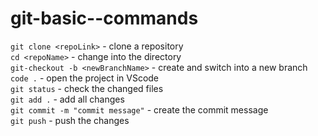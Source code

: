 # git-basic--commands


```git clone <repoLink>``` - clone a repository <br />
```cd <repoName>``` - change into the directory <br />
```git-checkout -b <newBranchName>``` - create and switch into a new branch <br />
```code .``` - open the project in VScode <br />
```git status``` - check the changed files<br />
```git add .``` - add all changes<br />
```git commit -m "commit message"``` - create the commit message <br />
```git push``` - push the changes <br />


